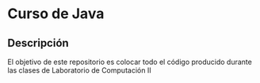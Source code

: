 # Curso de Java

## Descripción 

El objetivo de este repositorio es colocar todo el código producido durante las clases de Laboratorio de Computación II
